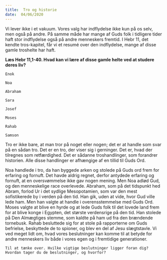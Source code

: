 ```yaml
---
title:  Tro og historie
date:  04/06/2020
---
```


Vi lever ikke i et vakuum. Vores valg har indflydelse ikke kun på os selv, men også på andre. På samme måde har mange af Guds folk i tidligere tider haft stor indflydelse også på andre menneskers fremtid. I Hebr 11, det kendte tros-kapitel, får vi et resumé over den indflydelse, mange af disse gamle troshelte har haft.

**Læs Hebr 11,1-40. Hvad kan vi lære af disse gamle helte ved at studere deres liv?**

`Enok`

`Noa`

`Abraham`

`Sara`

`Josef`

`Moses`

`Rahab`

`Samson`

Tro er ikke bare, at man tror på noget eller nogen; det er at handle som svar på en sådan tro. Det er en tro, der viser sig i gerninger. Det er, hvad der tilregnes som retfærdighed. Det er sådanne troshandlinger, som forandrer historien. Alle disse handlinger er afhængige af en tillid til Guds Ord.

Noa handlede i tro, da han byggede arken og stolede på Guds ord frem for erfaring og fornuft. Det havde aldrig regnet, derfor antydede erfaring og fornuft, at en oversvømmelse ikke gav nogen mening. Men Noa adlød Gud, og den menneskelige race overlevede. Abraham, som på det tidspunkt hed Abram, forlod Ur i det sydlige Mesopotamien, som var den mest sofistikerede by i verden på den tid. Han gik, uden at vide, hvor Gud ville lede ham. Men han valgte at handle i overensstemmelse med Guds Ord. Moses valgte at blive en hyrde og at lede Guds folk til det lovede land frem for at blive konge i Egypten, det største verdensrige på den tid. Han stolede på Den Almægtiges stemme, som kaldte på ham ud fra den brændende tornebusk. Rahab besluttede sig for at stole på rapporterne om Guds befrielse, beskyttede de to spioner, og blev en del af Jesu slægtstavle. Vi ved meget lidt om, hvad vores beslutninger kan komme til at betyde for andre menneskers liv både i vores egen og i fremtidige generationer.

`Til at tænke over. Hvilke vigtige beslutninger ligger foran dig? Hvordan tager du de beslutninger, og hvorfor?`